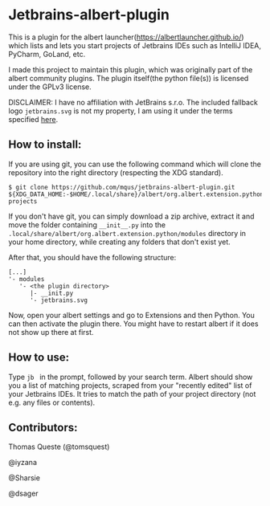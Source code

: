 # Jetbrains-albert-plugin

This is a plugin for the albert launcher(https://albertlauncher.github.io/) which lists and lets you start projects of Jetbrains IDEs such as IntelliJ IDEA, PyCharm, GoLand, etc.

I made this project to maintain this plugin, which was originally part of the albert community plugins. The plugin itself(the python file(s)) is licensed under the GPLv3 license.

DISCLAIMER: I have no affiliation with JetBrains s.r.o. The included fallback logo `jetbrains.svg` is not my property, I am using it under the terms specified [here](https://www.jetbrains.com/company/useterms.html).

## How to install:
If you are using git, you can use the following command which will clone the repository into the right directory (respecting the XDG standard).
```
$ git clone https://github.com/mqus/jetbrains-albert-plugin.git ${XDG_DATA_HOME:-$HOME/.local/share}/albert/org.albert.extension.python/modules/jetbrains-projects
```


If you don't have git, you can simply download a zip archive, extract it and move the folder containing `__init__.py` into the `.local/share/albert/org.albert.extension.python/modules` directory in your home directory, while creating any folders that don't exist yet.

After that, you should have the following structure:
```
[...]
'- modules
   '- <the plugin directory>
      |- __init.py
      '- jetbrains.svg

```

Now, open your albert settings and go to Extensions and then Python. You can then activate the plugin there. You might have to restart albert if it does not show up there at first.

## How to use:

Type `jb ` in the prompt, followed by your search term. Albert should show you a list of matching projects, scraped from your "recently edited" list of your Jetbrains IDEs. It tries to match the path of your project directory (not e.g. any files or contents).

## Contributors:

Thomas Queste (@tomsquest)

@iyzana

@Sharsie

@dsager

